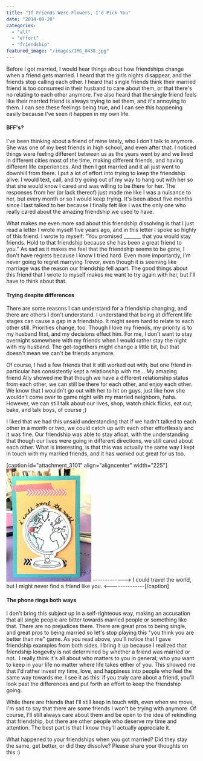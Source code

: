 ```yaml
---
title: "If Friends Were Flowers, I'd Pick You"
date: "2014-08-20"
categories: 
  - "all"
  - "effort"
  - "friendship"
featured_image: "/images/IMG_0438.jpg"
---
```


Before I got married, I would hear things about how friendships change when a friend gets married. I heard that the girls nights disappear, and the friends stop calling each other. I heard that single friends think their married friend is too consumed in their husband to care about them, or that there's no relating to each other anymore. I've also heard that the single friend feels like their married friend is always trying to set them, and it's annoying to them. I can see these feelings being true, and I can see this happening easily because I've seen it happen in my own life.

#### BFF's?

I've been thinking about a friend of mine lately, who I don't talk to anymore. She was one of my best friends in high school, and even after that. I noticed things were feeling different between us as the years went by and we lived in different cities most of the time, making different friends, and having different life experiences. And then I got married and it all just went to downhill from there. I put a lot of effort into trying to keep the friendship alive. I would text, call, and try going out of my way to hang out with her so that she would know I cared and was willing to be there for her. The responses from her (or lack thereof) just made me like I was a nuisance to her, but every month or so I would keep trying. It's been about five months since I last talked to her because I finally felt like I was the only one who really cared about the amazing friendship we used to have.

What makes me even more sad about this friendship dissolving is that I just read a letter I wrote myself five years ago, and in this letter I spoke so highly of this friend. I wrote to myself: "You promised \_\_\_\_\_\_\_ that you would stay friends. Hold to that friendship because she has been a great friend to you." As sad as it makes me feel that the friendship seems to be gone, I don't have regrets because I know I tried hard. Even more importantly, I'm never going to regret marrying Trevor, even though it is seeming like marriage was the reason our friendship fell apart. The good things about this friend that I wrote to myself makes me want to try again with her, but I'll have to think about that.

#### Trying despite differences

There are some reasons I can understand for a friendship changing, and there are others I don't understand. I understand that being at different life stages can cause a gap in a friendship. It might seem hard to relate to each other still. Priorities change, too. Though I love my friends, my priority is to my husband first, and my decisions effect him. For me, I don't want to stay overnight somewhere with my friends when I would rather stay the night with my husband. The get-togethers might change a little bit, but that doesn't mean we can't be friends anymore.

Of course, I had a few friends that it still worked out with, but one friend in particular has consistently kept a relationship with me... My amazing friend Ally showed me that though we have a different relationship status from each other, we can still be there for each other, and enjoy each other. We know that I wouldn't go out with her to hit on guys, just like how she wouldn't come over to game night with my married neighbors, haha. However, we can still talk about our lives, shop, watch chick flicks, eat out, bake, and talk boys, of course ;)

I liked that we had this unsaid understanding that if we hadn't talked to each other in a month or two, we could catch up with each other effortlessly and it was fine. Our friendship was able to stay afloat, with the understanding that though our lives were going in different directions, we still cared about each other. What is interesting, is that this was actually the same way I kept in touch with my married friends, and it has worked out great for us too.

\[caption id="attachment\_3101" align="aligncenter" width="225"\]![changing friendships, when friendships change, friendships changing with marriage, a friend is getting married, single friends, married friends](/images/IMG_0438-225x300.jpg) -------------> I could travel the world, but I might never find a friend like you. <--------------\[/caption\]

#### The phone rings both ways

I don't bring this subject up in a self-righteous way, making an accusation that all single people are bitter towards married people or something like that. There are no prejudices there. There are great pros to being single, and great pros to being married so let's stop playing this "you think you are better than me" game. As you read above, you'll notice that I gave friendship examples from both sides. I bring it up because I realized that friendship longevity is not determined by whether a friend was married or not.  I really think it's all about who matters to you in general; who you want to keep in your life no matter where life takes either of you. This showed me that I'd rather invest my time, love, and happiness into people who feel the same way towards me. I see it as this: if you truly care about a friend, you'll look past the differences and put forth an effort to keep the friendship going.

While there are friends that I'll still keep in touch with, even when we move, I'm sad to say that there are some friends I won't be trying with anymore. Of course, I'll still always care about them and be open to the idea of rekindling that friendship, but there are other people who deserve my time and attention. The best part is that I know they'll actually appreciate it.

What happened to your friendships when you got married? Did they stay the same, get better, or did they dissolve? Please share your thoughts on this :)

